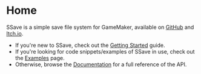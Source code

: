 # Home

SSave is a simple save file system for GameMaker, available on [GitHub](https://github.com/stoozey/SSave) and [Itch.io](https://stoozey.itch.io/ssave).

- If you're new to SSave, check out the [Getting Started](getting-started.md) guide.
- If you're looking for code snippets/examples of SSave in use, check out the [Examples](examples.md) page.
- Otherwise, browse the [Documentation](ssave.md) for a full reference of the API.

